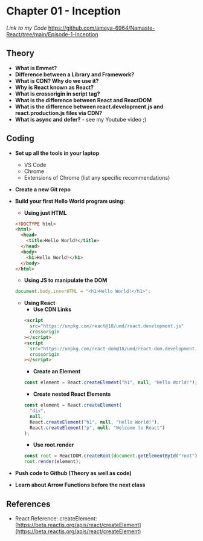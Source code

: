 # Chapter 01 - Inception

_Link to my Code_ https://github.com/ameya-6964/Namaste-React/tree/main/Episode-1-Inception

## Theory

- **What is Emmet?**
- **Difference between a Library and Framework?**
- **What is CDN? Why do we use it?**
- **Why is React known as React?**
- **What is crossorigin in script tag?**
- **What is the difference between React and ReactDOM**
- **What is the difference between react.development.js and react.production.js files via CDN?**
- **What is async and defer?** - see my Youtube video ;)

## Coding

- **Set up all the tools in your laptop**
  - VS Code
  - Chrome
  - Extensions of Chrome (list any specific recommendations)
- **Create a new Git repo**
- **Build your first Hello World program using:**

  - **Using just HTML**

  ```html
  <!DOCTYPE html>
  <html>
    <head>
      <title>Hello World!</title>
    </head>
    <body>
      <h1>Hello World!</h1>
    </body>
  </html>
  ```

  - **Using JS to manipulate the DOM**

  ```javascript
  document.body.innerHTML = "<h1>Hello World!</h1>";
  ```

  - **Using React**
    - **Use CDN Links**
    ```html
    <script
      src="https://unpkg.com/react@18/umd/react.development.js"
      crossorigin
    ></script>
    <script
      src="https://unpkg.com/react-dom@18/umd/react-dom.development.js"
      crossorigin
    ></script>
    ```
    - **Create an Element**
    ```javascript
    const element = React.createElement("h1", null, "Hello World!");
    ```
    - **Create nested React Elements**
    ```javascript
    const element = React.createElement(
      "div",
      null,
      React.createElement("h1", null, "Hello World!"),
      React.createElement("p", null, "Welcome to React")
    );
    ```
    - **Use root.render**
    ```javascript
    const root = ReactDOM.createRoot(document.getElementById("root"));
    root.render(element);
    ```

- **Push code to Github (Theory as well as code)**
- **Learn about Arrow Functions before the next class**

## References

- React Reference: createElement: [https://beta.reactjs.org/apis/react/createElement](https://beta.reactjs.org/apis/react/createElement)
